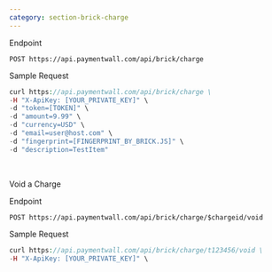 ```yaml
---
category: section-brick-charge
---
```

Endpoint
```
POST https://api.paymentwall.com/api/brick/charge
```

Sample Request
```php
curl https://api.paymentwall.com/api/brick/charge \
-H "X-ApiKey: [YOUR_PRIVATE_KEY]" \
-d "token=[TOKEN]" \
-d "amount=9.99" \
-d "currency=USD" \
-d "email=user@host.com" \
-d "fingerprint=[FINGERPRINT_BY_BRICK.JS]" \
-d "description=TestItem"
```

<br>

Void a Charge

Endpoint
```
POST https://api.paymentwall.com/api/brick/charge/$chargeid/void
```
Sample Request
```php
curl https://api.paymentwall.com/api/brick/charge/t123456/void \
-H "X-ApiKey: [YOUR_PRIVATE_KEY]" \
```